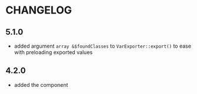 CHANGELOG
=========

5.1.0
-----

* added argument `array &$foundClasses` to `VarExporter::export()` to ease with preloading exported values

4.2.0
-----

* added the component
